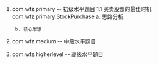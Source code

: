 1. com.wfz.primary -- 初级水平题目
    1.1 买卖股票的最佳时机 com.wfz.primary.StockPurchase
        a. 思路分析:
        
        b. 核心思想


2. com.wfz.medium -- 中级水平题目


3. com.wfz.higherlevel -- 高级水平题目